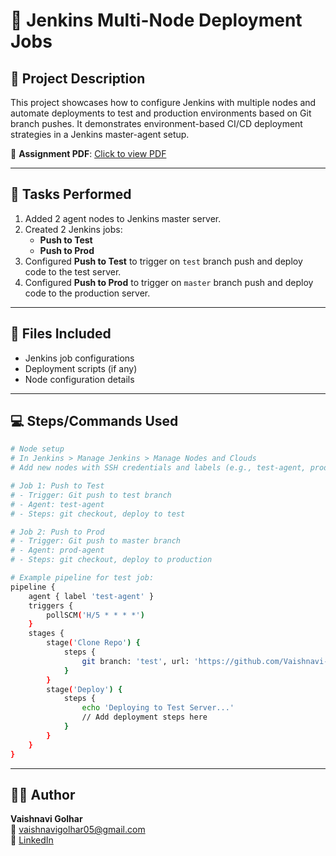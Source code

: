 # 📘 Jenkins Multi-Node Deployment Jobs

## 📝 Project Description

This project showcases how to configure Jenkins with multiple nodes and automate deployments to test and production environments based on Git branch pushes. It demonstrates environment-based CI/CD deployment strategies in a Jenkins master-agent setup.

📄 **Assignment PDF**: [Click to view PDF](https://github.com/Vaishnavi-Golhar/DevOps-Projects/blob/main/jenkins-multinode-deployment-jobs/jenkins-multinode-deployment-jobs.pdf)

---

## 🧪 Tasks Performed

1. Added 2 agent nodes to Jenkins master server.
2. Created 2 Jenkins jobs:
   - **Push to Test**
   - **Push to Prod**
3. Configured **Push to Test** to trigger on `test` branch push and deploy code to the test server.
4. Configured **Push to Prod** to trigger on `master` branch push and deploy code to the production server.

---

## 📂 Files Included

- Jenkins job configurations
- Deployment scripts (if any)
- Node configuration details

---

## 💻 Steps/Commands Used

```bash
# Node setup
# In Jenkins > Manage Jenkins > Manage Nodes and Clouds
# Add new nodes with SSH credentials and labels (e.g., test-agent, prod-agent)

# Job 1: Push to Test
# - Trigger: Git push to test branch
# - Agent: test-agent
# - Steps: git checkout, deploy to test

# Job 2: Push to Prod
# - Trigger: Git push to master branch
# - Agent: prod-agent
# - Steps: git checkout, deploy to production

# Example pipeline for test job:
pipeline {
    agent { label 'test-agent' }
    triggers {
        pollSCM('H/5 * * * *')
    }
    stages {
        stage('Clone Repo') {
            steps {
                git branch: 'test', url: 'https://github.com/Vaishnavi-Golhar/DevOps-Projects.git'
            }
        }
        stage('Deploy') {
            steps {
                echo 'Deploying to Test Server...'
                // Add deployment steps here
            }
        }
    }
}
```

---

## 👩‍💼 Author

**Vaishnavi Golhar**  
📧 vaishnavigolhar05@gmail.com  
🔗 [LinkedIn](https://www.linkedin.com/in/vaishnavigolhar/)



